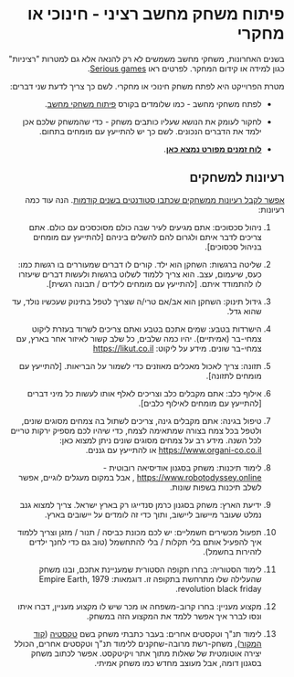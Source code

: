 <div dir='rtl' lang='he'>

# פיתוח משחק מחשב רציני - חינוכי או מחקרי

בשנים האחרונות, משחקי מחשב משמשים לא רק להנאה אלא גם למטרות "רציניות"
כגון למידה או קידום המחקר.
לפרטים ראו [Serious games](https://en.wikipedia.org/wiki/Serious_games).

מטרת הפרוייקט היא לפתח משחק חינוכי או מחקרי. 
לשם כך צריך לדעת שני דברים:

* לפתח משחקי מחשב - כמו שלומדים בקורס [פיתוח משחקי מחשב](https://github.com/gamedev-at-ariel/gamedev-5782).

* לחקור לעומק את הנושא שעליו כותבים משחק - כדי שהמשחק שלכם אכן ילמד את הדברים הנכונים. לשם כך יש להתייעץ עם מומחים בתחום.

* **[לוח זמנים מפורט נמצא כאן](timetable.md)**.



## רעיונות למשחקים

[אפשר לקבל רעיונות ממשחקים שכתבו סטודנטים בשנים קודמות](past-projects.md).
הנה עוד כמה רעיונות:

1. ניהול סכסוכים: אתם מגיעים לעיר שבה כולם מסוכסכים עם כולם. אתם צריכים לדבר איתם ולגרום להם להשלים ביניהם [להתייעץ עם מומחים בניהול סכסוכים].

1. שליטה ברגשות: השחקן הוא ילד. קורים לו דברים שמעוררים בו רגשות כמו: כעס, שיעמום, עצב. הוא צריך 
ללמוד לשלוט ברגשות ולעשות דברים שיעזרו לו להתמודד איתם. [להתייעץ עם מומחים לילדים / תבונה רגשית].

1. גידול תינוק: השחקן הוא אב/אם טרי/ה שצריך לטפל בתינוק שעכשיו נולד, עד שהוא גדל. 

1. הישרדות בטבע: שמים אתכם בטבע ואתם צריכים לשרוד בעזרת ליקוט צמחי-בר (אמיתיים). יהיו כמה שלבים, כל שלב קשור לאיזור אחר בארץ, עם צמחי-בר שונים. מידע על ליקוט: https://likut.co.il

1. תזונה: צריך לאכול מאכלים מאוזנים כדי לשמור על הבריאות.
[להתייעץ עם מומחים לתזונה].

2. אילוף כלב: אתם מקבלים כלב וצריכים לאלף אותו לעשות כל מיני דברים [להתייעץ עם מומחים לאילוף כלבים].

3. טיפול בגינה: אתם מקבלים גינה, צריכים לשתול בה צמחים מסוגים שונים, ולטפל בכל צמח בצורה שמתאימה לצמח, כדי שיהיו לכם מספיק ירקות טריים לכל השנה. מידע רב על צמחים מסוגים שונים ניתן למצוא כאן: https://www.organi-co.co.il או להתייעץ עם גננים.

4. לימוד תיכנות: משחק בסגנון אודיסיאה רובוטית - https://www.robotodyssey.online , אבל במקום מעגלים לוגיים, אפשר לשלב תיכנות בשפות שונות.

5. ידיעת הארץ: משחק בסגנון כרמן סנדייגו רק בארץ ישראל. צריך למצוא גנב נמלט שעובר מיישוב ליישוב, ותוך כדי זה לומדים על יישובים בארץ.

6. תפעול מכשירים חשמליים: יש לכם מכונת כביסה / תנור / מזגן וצריך ללמוד איך להפעיל אותם בלי תקלות / בלי להתחשמל (טוב גם כדי לחנך ילדים לזהירות בחשמל).

7. לימוד הסטוריה: בחרו תקופה הסטורית שמעניינת אתכם, ובנו משחק שהעלילה שלו מתרחשת בתקופה זו. דוגמאות: Empire Earth, 1979 revolution black friday.

8. מקצוע מעניין: בחרו קרוב-משפחה או מכר שיש לו מקצוע מעניין, דברו איתו ונסו לברר איך אפשר ללמד את המקצוע הזה במשחק.

1. לימוד תנ"ך וטקסטים אחרים:
בעבר כתבתי משחק בשם
 [טקסטיה](http://tora.us.fm/quest/world/land.php?title=%D7%9E%D7%A9%D7%97%D7%A7%3A%D7%98%D7%A7%D7%A1%D7%98%D7%99%D7%94%2F%D7%90%D7%A8%D7%A5-%D7%94%D7%9E%D7%A7%D7%A8%D7%90) ([קוד המקור](https://github.com/erelsgl/textia)),
 משחק-רשת מרובה-שחקנים ללימוד תנ"ך וטקסטים אחרים, הכולל יצירה אוטומטית של שאלות מתוך אתר ויקיטקסט.
אפשר לכתוב משחק בסגנון דומה, אבל מעוצב מחדש כמו משחק אמיתי.
 

